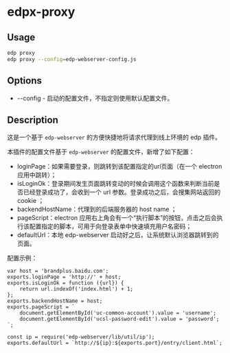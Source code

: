# edpx-proxy

## Usage

```bash
edp proxy
edp proxy --config=edp-webserver-config.js
```

## Options

* --config - 启动的配置文件，不指定则使用默认配置文件。

## Description

这是一个基于 `edp-webserver` 的方便快捷地将请求代理到线上环境的 edp 插件。

本插件的配置文件基于 `edp-webserver` 的配置文件，新增了如下配置：

* loginPage：如果需要登录，则跳转到该配置指定的url页面（在一个 electron 应用中跳转）；
* isLoginOk：登录期间发生页面跳转变动的时候会调用这个函数来判断当前是否已经登录成功了，会收到一个 url 参数。登录成功之后，会搜集网站返回的 cookie ；
* backendHostName：代理到的后端服务器的 host name ；
* pageScript：electron 应用右上角会有一个“执行脚本”的按钮，点击之后会执行该配置指定的脚本，可用于向登录表单中快速填充用户名密码；
* defaultUrl：本地 edp-webserver 启动好之后，让系统默认浏览器跳转到的页面。

配置示例：

```
var host = 'brandplus.baidu.com';
exports.loginPage = 'http://' + host;
exports.isLoginOk = function ({url}) {
    return url.indexOf('index.html') + 1;
};
exports.backendHostName = host;
exports.pageScript = `
    document.getElementById('uc-common-account').value = 'username';
    document.getElementById('ucsl-password-edit').value = 'password';
`;

const ip = require('edp-webserver/lib/util/ip');
exports.defaultUrl = `http://${ip}:${exports.port}/entry/client.html`;
```
